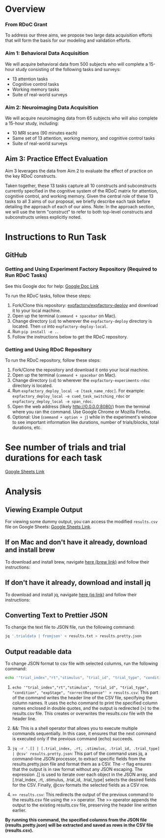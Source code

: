 # Overview

### From RDoC Grant

To address our three aims, we propose two large data acquisition efforts that will form the basis for our modeling and validation efforts.

### Aim 1: Behavioral Data Acquisition

We will acquire behavioral data from 500 subjects who will complete a 15-hour study consisting of the following tasks and surveys:

- 13 attention tasks
- Cognitive control tasks
- Working memory tasks
- Suite of real-world surveys

### Aim 2: Neuroimaging Data Acquisition

We will acquire neuroimaging data from 65 subjects who will also complete a 15-hour study, including:

- 10 MRI scans (90 minutes each)
- Same set of 13 attention, working memory, and cognitive control tasks
- Suite of real-world surveys

## Aim 3: Practice Effect Evaluation

Aim 3 leverages the data from Aim 2 to evaluate the effect of practice on the key RDoC constructs.

Taken together, these 13 tasks capture all 10 constructs and subconstructs currently specified in the cognitive system of the RDoC matrix for attention, cognitive control, and working memory. Given the central role of these 13 tasks to all 3 aims of our proposal, we briefly describe each task before detailing the approach of each of our aims. Note: In the approach section, we will use the term "construct" to refer to both top-level constructs and subconstructs unless explicitly noted.

# Instructions to Run Task

## GitHub

### Getting and Using Experiment Factory Repository (Required to Run RDoC Tasks)

See this Google doc for help: [Google Doc Link](https://docs.google.com/document/d/15AqIepUrRgYsvsfRPFhWibXs_mPFBPJ7Oi-HQv4056I/edit)

To run the RDoC tasks, follow these steps:

1. Fork/Clone this repository: [expfactory/expfactory-deploy](https://github.com/expfactory/expfactory-deploy) and download it to your local machine.
2. Open up the terminal (`command + spacebar` on Mac).
3. Change directory (`cd`) to wherever the `expfactory-deploy` directory is located. Then `cd` into `expfactory-deploy-local`.
4. Run `pip install -e .`.
5. Follow the instructions below to get the RDoC repository.

### Getting and Using RDoC Repository

To run the RDoC repository, follow these steps:

1. Fork/Clone the repository and download it onto your local machine.
2. Open up the terminal (`command + spacebar` on Mac).
3. Change directory (`cd`) to wherever the `expfactory-experiments-rdoc` directory is located.
4. Run `expfactory_deploy_local -e [task_name_rdoc]`. For example: `expfactory_deploy_local -e cued_task_switching_rdoc` or `expfactory_deploy_local -e span_rdoc`.
5. Open the web address (likely http://0.0.0.0:8080/) from the terminal where you ran the command. Use Google Chrome or Mozilla Firefox.
6. Optional: Use (`command + option + j`) while in the experiment's window to see important information like durations, number of trials/blocks, total durations, etc.

# See number of trials and trial durations for each task
[Google Sheets Link](https://docs.google.com/spreadsheets/d/1PxkmaEm0JxRYWNtKBB6u5G4rDwxnE9fjT-OGmx-4i_8/edit?usp=sharing)

# Analysis

## Viewing Example Output

For viewing some dummy output, you can access the modified `results.csv` file on Google Sheets: [Google Sheets Link](https://docs.google.com/spreadsheets/d/1mJ4ZCSlJ7E9zrfr6HhoEAed4Dzpn2R57L1Uw7PcNEcY/edit#gid=642158126).

## If on Mac and don't have it already, download and install brew

To download and install brew, navigate [here (brew link)](https://brew.sh/) and follow their instructions:

## If don't have it already, download and install jq

To download and install jq, navigate [here (jq link)](https://jqlang.github.io/jq/download/) and follow their instructions:

## Converting Text to Prettier JSON

To change the text file to JSON file, run the following command:

```bash
jq '.trialdata | fromjson' < results.txt > results.pretty.json
```

## Output readable data

To change JSON format to csv file with selected columns, run the following command:

```bash
echo '"trial_index","rt","stimulus", "trial_id", "trial_type", "condition", "expStage", "correctResponse"' > results.csv && jq -r '.[] | [.trial_index, .rt, .stimulus, .trial_id, .trial_type] | @csv' results.pretty.json >> results.csv
```

1. `echo '"trial_index","rt","stimulus", "trial_id", "trial_type", "condition", "expStage", "correctResponse"' > results.csv`: This part of the command writes the header line of the CSV file, specifying the column names. It uses the echo command to print the specified column names enclosed in double quotes, and the output is redirected (>) to the results.csv file. This creates or overwrites the results.csv file with the header line.

2. &&: This is a shell operator that allows you to execute multiple commands sequentially. In this case, it ensures that the next command is executed only if the previous command (echo) succeeds.

3. `jq -r '.[] | [.trial_index, .rt, .stimulus, .trial_id, .trial_type] | @csv' results.pretty.json`: This part of the command uses jq, a command-line JSON processor, to extract specific fields from the results.pretty.json file and format them as a CSV. The -r flag ensures that the output is in raw format without any JSON escaping. The expression .[] is used to iterate over each object in the JSON array, and [.trial_index, .rt, .stimulus, .trial_id, .trial_type] selects the desired fields for the CSV. Finally, @csv formats the selected fields as a CSV row.

4. `>> results.csv`: This redirects the output of the previous command to the results.csv file using the >> operator. The >> operator appends the output to the existing results.csv file, preserving the header line written earlier.

**By running this command, the specified columns from the JSON file (results.pretty.json) will be extracted and saved as rows in the CSV file (results.csv).**
